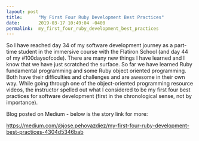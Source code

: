 ```yaml
---
layout: post
title:      "My First Four Ruby Development Best Practices"
date:       2019-03-17 10:49:04 -0400
permalink:  my_first_four_ruby_development_best_practices
---
```



So I have reached day 34 of my software development journey as a part-time student in the immersive course with the Flatiron School (and day 44 of my #100daysofcode). There are many new things I have learned and I know that we have just scratched the surface. So far we have learned Ruby fundamental programming and some Ruby object oriented programming. Both have their difficulties and challenges and are awesome in their own way. While going through one of the object-oriented programming resource videos, the instructor spelled out what I considered to be my first four best practices for software development (first in the chronological sense, not by importance).

Blog posted on Medium - below is the story link for more:

[https://medium.com/@jose.pehovazdiez/my-first-four-ruby-development-best-practices-4304d5346bab
](http://medium.com/@jose.pehovazdiez/my-first-four-ruby-development-best-practices-4304d5346bab)

